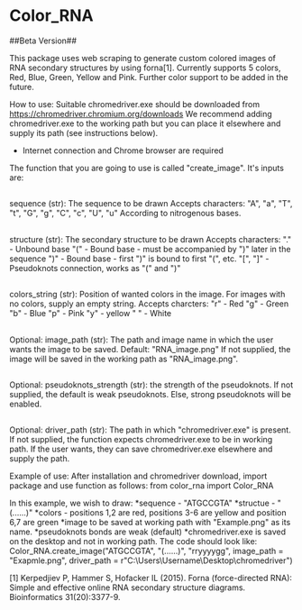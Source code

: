 # Color_RNA

##Beta Version##

This package uses web scraping to generate custom colored images of RNA secondary structures by using forna[1].
Currently supports 5 colors, Red, Blue, Green, Yellow and Pink. 
Further color support to be added in the future.

How to use:
Suitable chromedriver.exe should be downloaded from https://chromedriver.chromium.org/downloads
We recommend adding chromedriver.exe to the working path but you can place it elsewhere and supply its path (see instructions below).
* Internet connection and Chrome browser are required

The function that you are going to use is called "create_image".
It's inputs are:
##
sequence (str): The sequence to be drawn
Accepts characters:
"A", "a", "T", "t", "G", "g", "C", "c", "U", "u"
According to nitrogenous bases.

##
structure (str): The secondary structure to be drawn
Accepts characters:
"." - Unbound base
"(" - Bound base - must be accompanied by ")" later in the sequence
")" - Bound base - first ")" is bound to first "(", etc. 
"[", "]" - Pseudoknots connection, works as "(" and ")"

##
colors_string (str): Position of wanted colors in the image.
For images with no colors, supply an empty string. 
Accepts charcters:
"r" - Red
"g" - Green
"b" - Blue
"p" - Pink
"y" - yellow
" " - White


## 
Optional: image_path (str): The path and image name in which the user wants the image to be saved.
Default: "RNA_image.png"
If not supplied, the image will be saved in the working path as "RNA_image.png".

##
Optional: pseudoknots_strength (str): the strength of the pseudoknots.
If not supplied, the default is weak pseudoknots.
Else, strong pseudoknots will be enabled.

## 
Optional: driver_path (str): The path in which "chromedriver.exe" is present.
If not supplied, the function expects chromedriver.exe to be in working path.
If the user wants, they can save chromedriver.exe elsewhere and supply the path.

Example of use:
After installation and chromedriver download, import package and use function as follows:
from color_rna import Color_RNA

In this example, we wish to draw:
*sequence - "ATGCCGTA"
*structue - "(......)"
*colors - positions 1,2 are red, positions 3-6 are yellow and position 6,7 are green
*image to be saved at working path with "Example.png" as its name.
*pseudoknots bonds are weak (default)
*chromedriver.exe is saved on the desktop and not in working path.
The code should look like:
Color_RNA.create_image("ATGCCGTA", "(......)", "rryyyygg", image_path = "Exapmle.png", driver_path = r"C:\Users\Username\Desktop\chromedriver")

[1] Kerpedjiev P, Hammer S, Hofacker IL (2015). Forna (force-directed RNA): Simple and effective online RNA secondary structure diagrams. Bioinformatics 31(20):3377-9.
